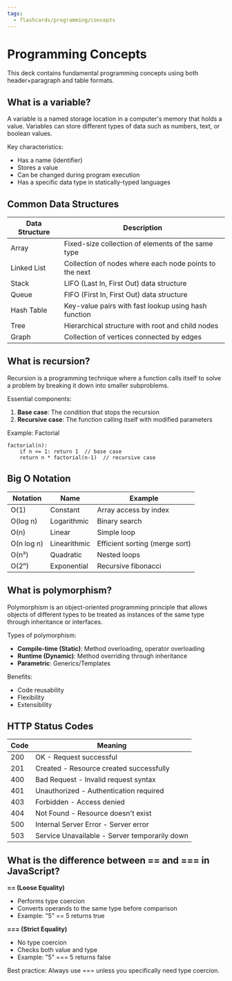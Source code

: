 ```yaml
---
tags:
  - flashcards/programming/concepts
---
```


# Programming Concepts

This deck contains fundamental programming concepts using both header+paragraph and table formats.

## What is a variable?

A variable is a named storage location in a computer's memory that holds a value. Variables can store different types of data such as numbers, text, or boolean values.

Key characteristics:
- Has a name (identifier)
- Stores a value
- Can be changed during program execution
- Has a specific data type in statically-typed languages



## Common Data Structures

| Data Structure | Description |
|----------------|-------------|
| Array | Fixed-size collection of elements of the same type |
| Linked List | Collection of nodes where each node points to the next |
| Stack | LIFO (Last In, First Out) data structure |
| Queue | FIFO (First In, First Out) data structure |
| Hash Table | Key-value pairs with fast lookup using hash function |
| Tree | Hierarchical structure with root and child nodes |
| Graph | Collection of vertices connected by edges |

## What is recursion?

Recursion is a programming technique where a function calls itself to solve a problem by breaking it down into smaller subproblems.

Essential components:
1. **Base case**: The condition that stops the recursion
2. **Recursive case**: The function calling itself with modified parameters

Example: Factorial
```
factorial(n):
    if n <= 1: return 1  // base case
    return n * factorial(n-1)  // recursive case
```

## Big O Notation

| Notation | Name | Example |
|----------|------|---------|
| O(1) | Constant | Array access by index |
| O(log n) | Logarithmic | Binary search |
| O(n) | Linear | Simple loop |
| O(n log n) | Linearithmic | Efficient sorting (merge sort) |
| O(n²) | Quadratic | Nested loops |
| O(2ⁿ) | Exponential | Recursive fibonacci |

## What is polymorphism?

Polymorphism is an object-oriented programming principle that allows objects of different types to be treated as instances of the same type through inheritance or interfaces.

Types of polymorphism:
- **Compile-time (Static)**: Method overloading, operator overloading
- **Runtime (Dynamic)**: Method overriding through inheritance
- **Parametric**: Generics/Templates

Benefits:
- Code reusability
- Flexibility
- Extensibility

## HTTP Status Codes

| Code | Meaning |
|------|---------|
| 200 | OK - Request successful |
| 201 | Created - Resource created successfully |
| 400 | Bad Request - Invalid request syntax |
| 401 | Unauthorized - Authentication required |
| 403 | Forbidden - Access denied |
| 404 | Not Found - Resource doesn't exist |
| 500 | Internal Server Error - Server error |
| 503 | Service Unavailable - Server temporarily down |

## What is the difference between == and === in JavaScript?

**== (Loose Equality)**
- Performs type coercion
- Converts operands to the same type before comparison
- Example: "5" == 5 returns true

**=== (Strict Equality)**
- No type coercion
- Checks both value and type
- Example: "5" === 5 returns false

Best practice: Always use === unless you specifically need type coercion.